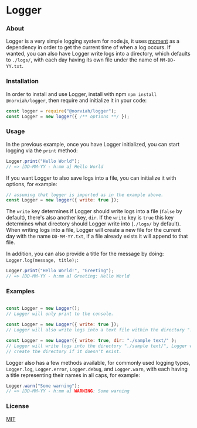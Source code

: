 # Logger

### About
Logger is a very simple logging system for node.js, it uses [moment](https://momentjs.com) as a dependency in order to get the
current time of when a log occurs. If wanted, you can also have Logger write logs into a directory, which defaults to `./logs/`,
with each day having its own file under the name of `MM-DD-YY.txt`.

### Installation
In order to install and use Logger, install with npm `npm install @norviah/logger`, then require and initialize it in your code:
```javascript
const logger = require("@norviah/logger");
const Logger = new logger({ /** options **/ });
```

### Usage
In the previous example, once you have Logger initialized, you can start logging via the `print` method:

```javascript
Logger.print("Hello World");
// => [DD-MM-YY - h:mm a] Hello World
```

If you want Logger to also save logs into a file, you can initialize it with options, for example:

```javascript
// assuming that logger is imported as in the example above.
const Logger = new logger({ write: true });
```

The `write` key determines if Logger should write logs into a file (`false` by default), there's also another key, `dir`. If the
`write` key is `true` this key determines what directory should Logger write into (`./logs/` by default). When writing logs into
a file, Logger will create a new file for the current day with the name `DD-MM-YY.txt`, if a file already exists it will append
to that file.

In addition, you can also provide a title for the message by doing: `Logger.log(message, title);`:

```javascript
Logger.print("Hello World!", "Greeting");
// => [DD-MM-YY - h:mm a] Greeting: Hello World
```

### Examples

```javascript

const Logger = new Logger();
// Logger will only print to the console.

const Logger = new Logger({ write: true });
// Logger will also write logs into a text file within the directory "./logs".

const Logger = new Logger({ write: true, dir: "./sample text/" );
// Logger will write logs into the directory "./sample text/", Logger will
// create the directory if it doesn't exist.
```

Logger also has a few methods available, for commonly used logging types, `Logger.log`, `Logger.error`, `Logger.debug`, and 
`Logger.warn`, with each having a title representing their names in all caps, for example:

```javascript
Logger.warn("Some warning");
// => [DD-MM-YY - h:mm a] WARNING: Some warning
```

### License
[MIT](./LICENSE)
